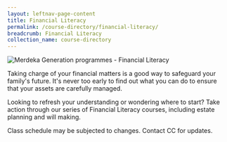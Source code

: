 ```yaml
---
layout: leftnav-page-content
title: Financial Literacy
permalink: /course-directory/financial-literacy/
breadcrumb: Financial Literacy
collection_name: course-directory
---
```


<div class="courseAccordion">
	<div class="cdDesc">
		<p><img src="/images/course-directory/cd-banner-financialliteracy.png" alt="Merdeka Generation programmes - Financial Literacy"></p>
		<p>Taking charge of your financial matters is a good way to safeguard your family's future. It's never too early to find out what you can do to ensure that your assets are carefully managed.</p>
		<p>Looking to refresh your understanding or wondering where to start? Take action through our series of Financial Literacy courses, including estate planning and will making.</p>
		<p>Class schedule may be subjected to changes. Contact CC for updates.</p>
    </div>
	<!--<div class="row">
		<div class="col">
			<div class="tabs financialLiteracy">
				<div class="tab">
					<a name="ibanking101posb"></a>
					<input type="checkbox" id="chck2020_1">
					<label class="tab-label" for="chck2020_1">I-Banking 101: Digital Banking Services by POSB</label>
					<div class="tab-content">
						<div class="img-desc-container">
							<div class="img-container-left">
								<p><img src="/images/course-directory/financial-literacy/tbn-ibanking-101-digital-banking-services-by-posb.jpg" alt="I-Banking 101: Digital Banking Services by POSB"></p>
							</div>
							<div class="desc-container-right">
								<p>Everyday banking can be done at your fingertips without queueing! This workshop provides a step-by-step guide to the various POSB digital banking services, including digibank, PayNow and PayLah! Plus learn some security tips on how to protect yourself online with POSB #BSHARP pillars! Join this workshop to learn how you can bank with ease of mind!</p>
							</div>
						</div>
					</div>
					<div class="tab-content">
						<div class="tbl-wrap"><table class="tbl">
							<tr>
								<td class="tbl-subhdr">Course Fee</td>
								<td class="tbl-subhdr">Material Fee</td>
								<td class="tbl-subhdr">Duration</td>
							</tr>
							<tr>
								<td class="tbl-conval">$3</td>
								<td class="tbl-conval">NA</td>
								<td class="tbl-conval">3hrs</td>
							</tr>
						</table></div>
					</div>
					<div class="tab-content">
						<div class="tbl-wrap"><table class="tbl tblsimpresp">
							<thead>
								<tr>
									<th scope="col" class="tbl-subhdr">Venue</th>
									<th scope="col" class="tbl-subhdr">Date</th>
									<th scope="col" class="tbl-subhdr">Time</th>
									<th scope="col" class="tbl-subhdr">Sign Up</th>
								</tr>
							</thead>
							<tbody>								
								<tr>
									<td data-label="Location" class="tbl-conval">Yio Chu Kang CC</td>
									<td data-label="Date" class="tbl-conval">20 Jun 2020, Sat</td>
									<td data-label="Time" class="tbl-conval">3:00pm to 6:00pm</td>
									<td data-label="Sign Up" class="tbl-conval"><a href="https://www.onepa.gov.sg/class/details/c026788590" target="_blank">Sign Up Now!</a></td>
								</tr>
								<tr>
									<td data-label="Location" class="tbl-conval">Bukit Merah CC</td>
									<td data-label="Date" class="tbl-conval">20 Jun 2020, Sat</td>
									<td data-label="Time" class="tbl-conval">3:00pm to 6:00pm</td>
									<td data-label="Sign Up" class="tbl-conval"><a href="https://www.onepa.gov.sg/class/details/c026788671" target="_blank">Sign Up Now!</a></td>
								</tr>
								<tr>
									<td data-label="Location" class="tbl-conval">Punggol Park CC</td>
									<td data-label="Date" class="tbl-conval">20 Jun 2020, Sat</td>
									<td data-label="Time" class="tbl-conval">3:00pm to 6:00pm</td>
									<td data-label="Sign Up" class="tbl-conval"><a href="https://www.onepa.gov.sg/class/details/c026789761" target="_blank">Sign Up Now!</a></td>
								</tr>
								<tr>
									<td data-label="Location" class="tbl-conval">Teck Ghee CC</td>
									<td data-label="Date" class="tbl-conval">20 Jun 2020, Sat</td>
									<td data-label="Time" class="tbl-conval">3:00pm to 6:00pm</td>
									<td data-label="Sign Up" class="tbl-conval"><a href="https://www.onepa.gov.sg/class/details/c026786756" target="_blank">Sign Up Now!</a></td>
								</tr>
								<tr>
									<td data-label="Location" class="tbl-conval">Aljunied CC</td>
									<td data-label="Date" class="tbl-conval">18 Jul 2020, Sat</td>
									<td data-label="Time" class="tbl-conval">3:00pm to 6:00pm</td>
									<td data-label="Sign Up" class="tbl-conval"><a href="https://www.onepa.gov.sg/class/details/c026790392" target="_blank">Sign Up Now!</a></td>
								</tr>
								<tr>
									<td data-label="Location" class="tbl-conval">Hougang CC</td>
									<td data-label="Date" class="tbl-conval">18 Jul 2020, Sat</td>
									<td data-label="Time" class="tbl-conval">3:00pm to 6:00pm</td>
									<td data-label="Sign Up" class="tbl-conval"><a href="https://www.onepa.gov.sg/class/details/c026790349" target="_blank">Sign Up Now!</a></td>
								</tr>
							</tbody>
						</table></div>
					</div>
				</div>
			</div>
		</div>
	</div>-->
</div>